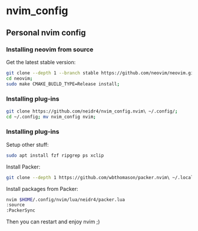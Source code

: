 # nvim_config

## Personal nvim config

### Installing neovim from source
Get the latest stable version:

```bash
git clone --depth 1 --branch stable https://github.com/neovim/neovim.git;
cd neovim;
sudo make CMAKE_BUILD_TYPE=Release install;
```

### Installing plug-ins
```bash
git clone https://github.com/neidr4/nvim_config.nvim\ ~/.config/;
cd ~/.config; mv nvim_config nvim;
```

### Installing plug-ins
Setup other stuff:
```bash
sudo apt install fzf ripgrep ps xclip
```

Install Packer:
```bash
git clone --depth 1 https://github.com/wbthomason/packer.nvim\ ~/.local/share/nvim/site/pack/packer/start/packer.nvim
```

Install packages from Packer:
```bash
nvim $HOME/.config/nvim/lua/neidr4/packer.lua
:source
:PackerSync
```
Then you can restart and enjoy nvim ;)
